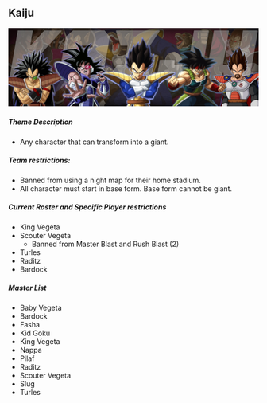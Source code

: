 ## Kaiju
 ![](../images/kaiju.jpg)

##### Theme Description
- Any character that can transform into a giant.

##### Team restrictions:
  - Banned from using a night map for their home stadium. 
  - All character must start in base form. Base form cannot be giant.

##### Current Roster and Specific Player restrictions

- King Vegeta
- Scouter Vegeta
  - Banned from Master Blast and Rush Blast (2)
- Turles
- Raditz
- Bardock

##### Master List
- Baby Vegeta 
- Bardock
- Fasha
- Kid Goku
- King Vegeta
- Nappa
- Pilaf
- Raditz
- Scouter Vegeta
- Slug
- Turles
